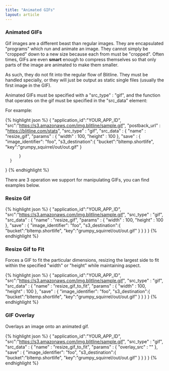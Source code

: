 ```yaml
---
title: "Animated GIFs"
layout: article
---
```


### Animated GIFs

Gif images are a different beast than regular images. They are encapsulated "programs" which run and animate an image. They cannot simply be "cropped" down to a new size because each from must be "cropped". Often times, GIFs are even **smart** enough to compress themselves so that only parts of the image are animated to make them smaller.

As such, they do not fit into the regular flow of Blitline. They must be handled specially, or they will just be output as static single files (usually the first image in the GIF).

Animated GIFs must be specified with a "src_type" : "gif", and the function that operates on the gif must be specified in the "src_data" element:

For example:

{% highlight json %}
{
      "application_id":"YOUR_APP_ID",
      "src":"https://s3.amazonaws.com/img.blitline/sample.gif",
      "postback_url" : "https://blitline.com/stats",
      "src_type" : "gif",
      "src_data" : {
          "name" : "resize_gif",
          "params" : {
              "width" : 100,
              "height" : 100
          },
          "save" : {
              "image_identifier": "foo",
              "s3_destination":{
                  "bucket":"bltemp.shortlife",
                  "key":"grumpy_squirrel/out/out.gif"
              }

          }
      }
  }
{% endhighlight %}

There are 3 operation we support for manipulating GIFs, you can find examples below.

### Resize Gif

{% highlight json %}
{
      "application_id":"YOUR_APP_ID",
      "src":"https://s3.amazonaws.com/img.blitline/sample.gif",
      "src_type" : "gif",
      "src_data" : {
          "name" : "resize_gif",
          "params" : {
              "width" : 100,
              "height" : 100
          },
          "save" : {
              "image_identifier": "foo",
              "s3_destination":{
                  "bucket":"bltemp.shortlife",
                  "key":"grumpy_squirrel/out/out.gif"
              }
          }
      }
  }
{% endhighlight %}


### Resize Gif to Fit

Forces a GIF to fit the particular dimensions, resizing the largest side to fit within the specified "width" or "height" while maintaining aspect.

{% highlight json %}
{
      "application_id":"YOUR_APP_ID",
      "src":"https://s3.amazonaws.com/img.blitline/sample.gif",
      "src_type" : "gif",
      "src_data" : {
          "name" : "resize_gif_to_fit",
          "params" : {
              "width" : 100,
              "height" : 100
          },
          "save" : {
              "image_identifier": "foo",
              "s3_destination":{
                  "bucket":"bltemp.shortlife",
                  "key":"grumpy_squirrel/out/out.gif"
              }
          }
      }
  }
{% endhighlight %}

### GIF Overlay

Overlays an image onto an animated gif.

{% highlight json %}
{
      "application_id":"YOUR_APP_ID",
      "src":"https://s3.amazonaws.com/img.blitline/sample.gif",
      "src_type" : "gif",
      "src_data" : {
          "name" : "resize_gif_to_fit",
          "params" : {
              "overlay_src" : ""
          },
          "save" : {
              "image_identifier": "foo",
              "s3_destination":{
                  "bucket":"bltemp.shortlife",
                  "key":"grumpy_squirrel/out/out.gif"
              }
          }
      }
  }
{% endhighlight %}

